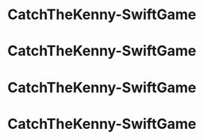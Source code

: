 # CatchTheKenny-SwiftGame
# CatchTheKenny-SwiftGame
# CatchTheKenny-SwiftGame
# CatchTheKenny-SwiftGame
